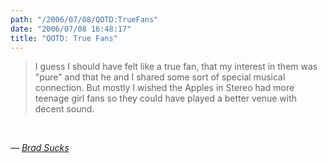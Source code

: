 ```yaml
---
path: "/2006/07/08/QOTD:TrueFans" 
date: "2006/07/08 16:48:17" 
title: "QOTD: True Fans" 
---
```

<blockquote><p>I guess I should have felt like a true fan, that my interest in them was "pure" and that he and I shared some sort of special musical connection. But mostly I wished the Apples in Stereo had more teenage girl fans so they could have played a better venue with decent sound.</p></blockquote><br><p>&#8212; <cite><a href="http://www.bradsucks.net/archives/2006/07/07/the-garden-state-effect/">Brad Sucks</a></cite></p>
